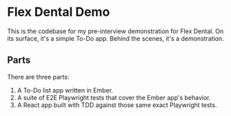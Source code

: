 # Flex Dental Demo

This is the codebase for my pre-interview demonstration for Flex Dental. On its surface, it's a simple To-Do app. Behind the scenes, it's a demonstration.

## Parts

There are three parts:

1. A To-Do list app written in Ember.
2. A suite of E2E Playwright tests that cover the Ember app's behavior.
3. A React app built with TDD against those same exact Playwright tests.
